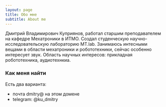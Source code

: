 ```yaml
---
layout: page
title: Обо мне
subtitle: About me
---
```


Дмитрий Владимирович Куприянов, работал старшим преподавателем на кафедре Мехатроники в ИТМО.
Создал студенческую научно-исследовательскую лабораторию MT.lab.
Занимаюсь интесными вещами в области мехатроники и робототехники, сейчас особенно интересует звук.
Область научных интересов: прикладная робототехника, аудиотехнкиа.

### Как меня найти

Есть два варианта:
  * почта dmitry@ на этом домене
  * telegram: @ku_dmitry
